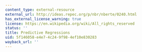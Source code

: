 ```yaml
---
content_type: external-resource
external_url: http://ideas.repec.org/p/nbr/nberte/0240.html
has_external_license_warning: true
license: https://en.wikipedia.org/wiki/All_rights_reserved
status: ''
title: Predictive Regressions
uid: 5f146058-e4e7-4c24-9f98-4ef10e830283
wayback_url: ''
---
```

